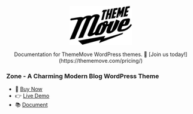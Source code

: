 <p align="center">
  <a href="https://thememove.com">
    <img alt="thememove" src="logo.png">
  </a>
</p>

<p align="center">
    Documentation for ThemeMove WordPress themes. 🚀 [Join us today!](https://thememove.com/pricing/)
</p>

### Zone - A Charming Modern Blog WordPress Theme
  - 🛒 [Buy Now](https://thememove.com/downloads/zone/)
  - 👉 [Live Demo](https://zone.thememove.com)
  - 📚 [Document](http://document.thememove.com/zone)
